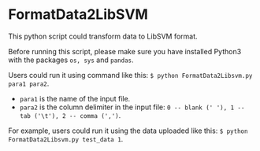 # FormatData2LibSVM
This python script could transform data to LibSVM format.

Before running this script, please make sure you have installed Python3 with the packages `os, sys` and `pandas`.

Users could run it using command like this: `$ python FormatData2Libsvm.py para1 para2`.

* `para1` is the name of the input file.
* `para2` is the column delimiter in the input file: `0 -- blank (' '), 1 -- tab ('\t'), 2 -- comma (',')`.

For example, users could run it using the data uploaded like this: `$ python FormatData2Libsvm.py test_data 1`.

